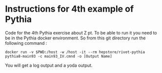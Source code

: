 # Instructions for 4th example of Pythia

Code for the 4th Pythia exercise about Z pt.
To be able to run it you need to be in the Pythia docker environment.
So from this git directory run the following command : 

```
docker run -v $PWD:/host -w /host -it --rm hepstore/rivet-pythia
pythia8-main93 -c main93_IV.cmnd -o [Output Name]
```

You will get a log output and a yoda output.
